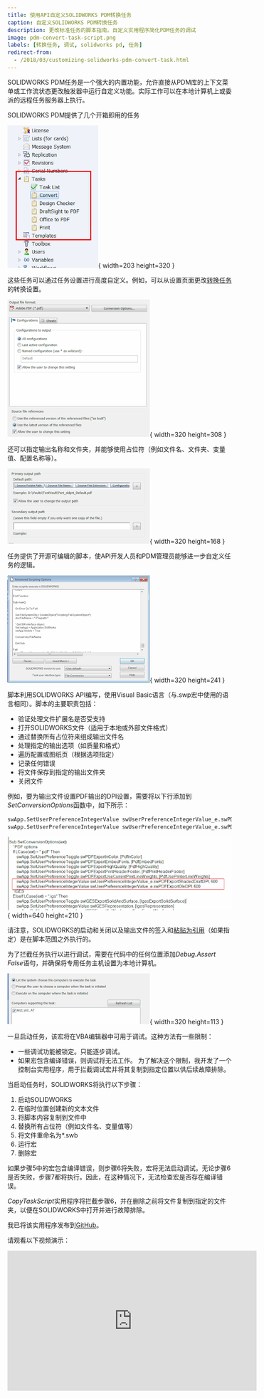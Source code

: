 ```yaml
---
title: 使用API自定义SOLIDWORKS PDM转换任务
caption: 自定义SOLIDWORKS PDM转换任务
description: 更改标准任务的脚本指南。自定义实用程序简化PDM任务的调试
image: pdm-convert-task-script.png
labels: [转换任务, 调试, solidworks pd, 任务]
redirect-from:
  - /2018/03/customizing-solidworks-pdm-convert-task.html
---
```

SOLIDWORKS PDM任务是一个强大的内置功能，允许直接从PDM库的上下文菜单或工作流状态更改触发器中运行自定义功能。实际工作可以在本地计算机上或委派的远程任务服务器上执行。

SOLIDWORKS PDM提供了几个开箱即用的任务

![管理面板中的标准任务列表](standard-sw-pdm-tasks.png){ width=203 height=320 }

这些任务可以通过任务设置进行高度自定义。例如，可以从设置页面更改[转换任务](https://help.solidworks.com/2017/english/enterprisepdm/admin/t_configure_convert.htm)的转换设置。

![转换任务的转换设置](convert-task-conversion-settings.png){ width=320 height=308 }

还可以指定输出名称和文件夹，并能够使用占位符（例如文件名、文件夹、变量值、配置名称等）。

![转换任务的输出设置](convert-task-output-settings.png){ width=320 height=168 }

任务提供了开源可编辑的脚本，使API开发人员和PDM管理员能够进一步自定义任务的逻辑。

![转换任务的高级脚本选项](pdm-convert-task-script.png){ width=320 height=241 }

脚本利用SOLIDWORKS API编写，使用Visual Basic语言（与.swp宏中使用的语言相同）。脚本的主要职责包括：

* 验证处理文件扩展名是否受支持
* 打开SOLIDWORKS文件（适用于本地或外部文件格式）
* 通过替换所有占位符来组成输出文件名
* 处理指定的输出选项（如质量和格式）
* 遍历配置或图纸页（根据选项指定）
* 记录任何错误
* 将文件保存到指定的输出文件夹
* 关闭文件

例如，要为输出文件设置PDF输出的DPI设置，需要将以下行添加到*SetConversionOptions*函数中，如下所示：

~~~ vb
swApp.SetUserPreferenceIntegerValue swUserPreferenceIntegerValue_e.swPDFExportShadedDraftDPI, 600
swApp.SetUserPreferenceIntegerValue swUserPreferenceIntegerValue_e.swPDFExportOleDPI, 600
~~~

![设置输出文件DPI的代码块](set-dpi-output.png){ width=640 height=210 }

请注意，SOLIDWORKS的启动和关闭以及输出文件的签入和[粘贴为引用](https://help.solidworks.com/2012/english/enterprisepdm/fileexplorer/t_Creating_a_Topic_Reference.htm)（如果指定）是在脚本范围之外执行的。

为了拦截任务执行以进行调试，需要在代码中的任何位置添加*Debug.Assert False*语句，并确保将专用任务主机设置为本地计算机。

![选择运行任务的主机](pdm-task-host.png){ width=320 height=113 }

一旦启动任务，该宏将在VBA编辑器中可用于调试。这种方法有一些限制：

* 一些调试功能被锁定。只能逐步调试。
* 如果宏包含编译错误，则调试将无法工作。
为了解决这个限制，我开发了一个控制台实用程序，用于拦截调试宏并将其复制到指定位置以供后续故障排除。

当启动任务时，SOLIDWORKS将执行以下步骤：

1. 启动SOLIDWORKS
1. 在临时位置创建新的文本文件
1. 将脚本内容复制到文件中
1. 替换所有占位符（例如文件名、变量值等）
1. 将文件重命名为*.swb
1. 运行宏
1. 删除宏

如果步骤5中的宏包含编译错误，则步骤6将失败，宏将无法启动调试。无论步骤6是否失败，步骤7都将执行。因此，在这种情况下，无法检查宏是否存在编译错误。

*CopyTaskScript*实用程序将拦截步骤6，并在删除之前将文件复制到指定的文件夹，以便在SOLIDWORKS中打开并进行故障排除。

我已将该实用程序发布到[GitHub](https://github.com/codestackdev/pdm-copy-task-script)。

请观看以下视频演示：

<center>
  <iframe allow="autoplay; encrypted-media" allowfullscreen="" frameborder="0"
    width="560" height="315" src="https://www.youtube.com/embed/kNRbmTDAyBA">
  </iframe>
</center>